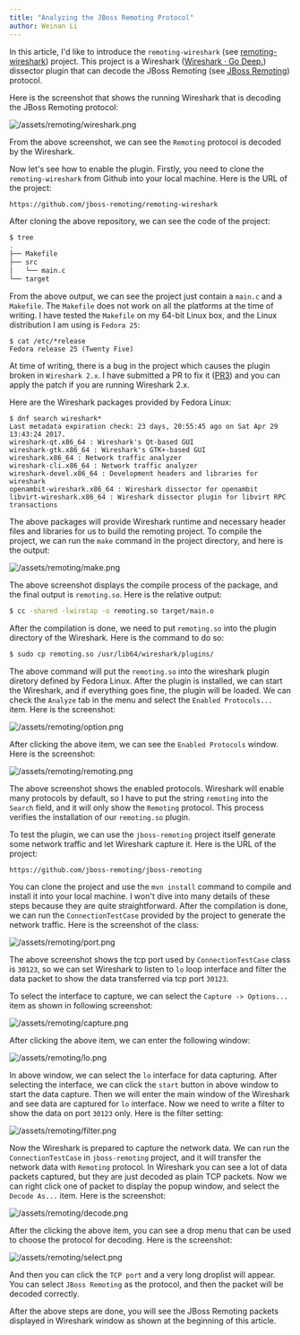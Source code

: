 ```yaml
---
title: "Analyzing the JBoss Remoting Protocol"
author: Weinan Li
---
```


In this article, I'd like to introduce the `remoting-wireshark` (see [remoting-wireshark](https://github.com/jboss-remoting/remoting-wireshark)) project. This project is a Wireshark ([Wireshark · Go Deep.](https://www.wireshark.org/)) dissector plugin that can decode the JBoss Remoting (see [JBoss Remoting](http://jbossremoting.jboss.org/)) protocol.

Here is the screenshot that shows the running Wireshark that is decoding the JBoss Remoting protocol:

![/assets/remoting/wireshark.png](/assets/remoting/wireshark.png)

From the above screenshot, we can see the `Remoting` protocol is decoded by the Wireshark. 

Now let's see how to enable the plugin. Firstly, you need to clone the `remoting-wireshark` from Github into your local machine. Here is the URL of the project:

```url
https://github.com/jboss-remoting/remoting-wireshark
```

After cloning the above repository, we can see the code of the project:

```bash
$ tree
.
├── Makefile
├── src
│   └── main.c
└── target
```

From the above output, we can see the project just contain a `main.c` and a `Makefile`. The `Makefile` does not work on all the platforms at the time of writing. I have tested the `Makefile` on my 64-bit Linux box, and the Linux distribution I am using is `Fedora 25`:

```
$ cat /etc/*release
Fedora release 25 (Twenty Five)
```

At time of writing, there is a bug in the project which causes the plugin broken in `Wireshark 2.x`. I have submitted a PR to fix it ([PR3](https://github.com/jboss-remoting/remoting-wireshark/pull/3)) and you can apply the patch if you are running Wireshark 2.x.

Here are the Wireshark packages provided by Fedora Linux:

```
$ dnf search wireshark*
Last metadata expiration check: 23 days, 20:55:45 ago on Sat Apr 29 13:43:24 2017.
wireshark-qt.x86_64 : Wireshark's Qt-based GUI
wireshark-gtk.x86_64 : Wireshark's GTK+-based GUI
wireshark.x86_64 : Network traffic analyzer
wireshark-cli.x86_64 : Network traffic analyzer
wireshark-devel.x86_64 : Development headers and libraries for wireshark
openambit-wireshark.x86_64 : Wireshark dissector for openambit
libvirt-wireshark.x86_64 : Wireshark dissector plugin for libvirt RPC transactions
```

The above packages will provide Wireshark runtime and necessary header files and libraries for us to build the remoting project. To compile the project, we can run the `make` command in the project directory, and here is the output:

![/assets/remoting/make.png](/assets/remoting/make.png)

The above screenshot displays the compile process of the package, and the final output is `remoting.so`. Here is the relative output:

```bash
$ cc -shared -lwiretap -o remoting.so target/main.o
```

After the compilation is done, we need to put `remoting.so` into the plugin directory of the Wireshark. Here is the command to do so:

```bash
$ sudo cp remoting.so /usr/lib64/wireshark/plugins/
```

The above command will put the `remoting.so` into the wireshark plugin diretory defined by Fedora Linux. After the plugin is installed, we can start the Wireshark, and if everything goes fine, the plugin will be loaded. We can check the `Analyze` tab in the menu and select the `Enabled Protocols...` item. Here is the screenshot:

![/assets/remoting/option.png](/assets/remoting/option.png)

After clicking the above item, we can see the `Enabled Protocols` window. Here is the screenshot:

![/assets/remoting/remoting.png](/assets/remoting/remoting.png)

The above screenshot shows the enabled protocols. Wireshark will enable many protocols by default, so I have to put the string `remoting` into the `Search` field, and it will only show the `Remoting` protocol. This process verifies the installation of our `remoting.so` plugin.

To test the plugin, we can use the `jboss-remoting` project itself generate some network traffic and let Wireshark capture it. Here is the URL of the project:

```url
https://github.com/jboss-remoting/jboss-remoting
```

You can clone the project and use the `mvn install` command to compile and install it into your local machine. I won't dive into many details of these steps because they are quite straightforward. After the compilation is done, we can run the `ConnectionTestCase` provided by the project to generate the network traffic. Here is the screenshot of the class:

![/assets/remoting/port.png](/assets/remoting/port.png)

The above screenshot shows the tcp port used by `ConnectionTestCase` class is `30123`, so we can set Wireshark to listen to `lo` loop interface and filter the data packet to show the data transferred via tcp port `30123`.

To select the interface to capture, we can select the `Capture -> Options...` item as shown in following screenshot:
 
![/assets/remoting/capture.png](/assets/remoting/capture.png)

After clicking the above item, we can enter the following window:

![/assets/remoting/lo.png](/assets/remoting/lo.png)

In above window, we can select the `lo` interface for data capturing. After selecting the interface, we can click the `start` button in above window to start the data capture. Then we will enter the main window of the Wireshark and see data are captured for `lo` interface. Now we need to write a filter to show the data on port `30123` only. Here is the filter setting:
 
![/assets/remoting/filter.png](/assets/remoting/filter.png)

Now the Wireshark is prepared to capture the network data. We can run the `ConnectionTestCase` in `jboss-remoting` project, and it will transfer the network data with `Remoting` protocol. In Wireshark you can see a lot of data packets captured, but they are just decoded as plain TCP packets. Now we can right click one of packet to display the popup window, and select the `Decode As...` item. Here is the screenshot:

![/assets/remoting/decode.png](/assets/remoting/decode.png)

After the clicking the above item, you can see a drop menu that can be used to choose the protocol for decoding. Here is the screenshot:

![/assets/remoting/select.png](/assets/remoting/select.png)

And then you can click the `TCP port` and a very long droplist will appear. You can select `JBoss Remoting` as the protocol, and then the packet will be decoded correctly.

After the above steps are done, you will see the JBoss Remoting packets displayed in Wireshark window as shown at the beginning of this article.
